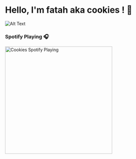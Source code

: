 # Hello, I'm fatah aka cookies ! 🍪

![Alt Text](https://tenor.com/view/anime-study-gif-19878825.gif)

### Spotify Playing 🎧

[<img src="https://now-playing.fatah.app/api/spotify-playing" alt="Cookies Spotify Playing" width="350" />](https://open.spotify.com/album/4hAlZU3JXoThQ3jnF4CGiZ?si=rnpmz6cUTo6xDEGHhuqkOw&dl_branch=1)

